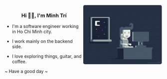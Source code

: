 <img align="right" alt="Coding" width="50%" src="./img/side-image.gif" style="border-radius: 5px;">

<h3 align="center"">Hi 👋🏼, I'm Minh Trí</h3>

- I'm a software engineer working in Ho Chi Minh city.

- I work mainly on the backend side.

- I love exploring things, guitar, and coffee.

~ Have a good day ~

<br/>

